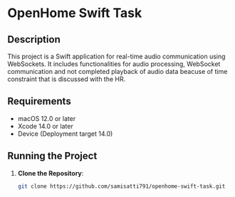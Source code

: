# OpenHome Swift Task

## Description

This project is a Swift application for real-time audio communication using WebSockets. It includes functionalities for audio processing, WebSocket communication and not completed playback of audio data beacuse of time constraint that is discussed with the HR.

## Requirements

- macOS 12.0 or later
- Xcode 14.0 or later
- Device (Deployment target 14.0)



## Running the Project

1. **Clone the Repository**:

   ```bash
   git clone https://github.com/samisatti791/openhome-swift-task.git
